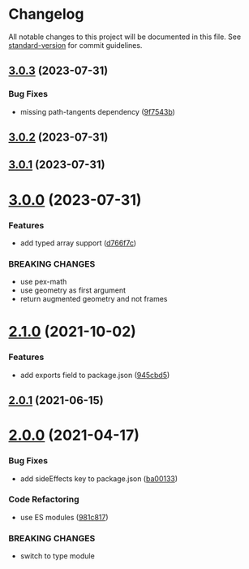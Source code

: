 # Changelog

All notable changes to this project will be documented in this file. See [standard-version](https://github.com/conventional-changelog/standard-version) for commit guidelines.

## [3.0.3](https://github.com/dmnsgn/frenet-serret-frames/compare/v3.0.2...v3.0.3) (2023-07-31)


### Bug Fixes

* missing path-tangents dependency ([9f7543b](https://github.com/dmnsgn/frenet-serret-frames/commit/9f7543bd52663c7f72e87578c4e29b0d486159aa))



## [3.0.2](https://github.com/dmnsgn/frenet-serret-frames/compare/v3.0.1...v3.0.2) (2023-07-31)



## [3.0.1](https://github.com/dmnsgn/frenet-serret-frames/compare/v3.0.0...v3.0.1) (2023-07-31)



# [3.0.0](https://github.com/dmnsgn/frenet-serret-frames/compare/v2.1.0...v3.0.0) (2023-07-31)


### Features

* add typed array support ([d766f7c](https://github.com/dmnsgn/frenet-serret-frames/commit/d766f7c1beafcd23130d95f4bc6faa591ae07f10))


### BREAKING CHANGES

* use pex-math
* use geometry as first argument
* return augmented geometry and not frames



# [2.1.0](https://github.com/dmnsgn/frenet-serret-frames/compare/v2.0.1...v2.1.0) (2021-10-02)


### Features

* add exports field to package.json ([945cbd5](https://github.com/dmnsgn/frenet-serret-frames/commit/945cbd556f7035ace5c4083d74e15cccc9307611))



## [2.0.1](https://github.com/dmnsgn/frenet-serret-frames/compare/v2.0.0...v2.0.1) (2021-06-15)



# [2.0.0](https://github.com/dmnsgn/frenet-serret-frames/compare/v1.1.0...v2.0.0) (2021-04-17)


### Bug Fixes

* add sideEffects key to package.json ([ba00133](https://github.com/dmnsgn/frenet-serret-frames/commit/ba00133db2df588228c28ac8d004307a0c0fe27d))


### Code Refactoring

* use ES modules ([981c817](https://github.com/dmnsgn/frenet-serret-frames/commit/981c8177a6772e7ca4ec14629e405e889434cbd4))


### BREAKING CHANGES

* switch to type module
